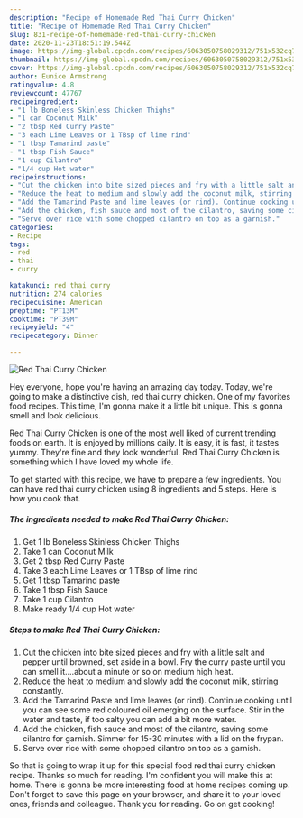 ```yaml
---
description: "Recipe of Homemade Red Thai Curry Chicken"
title: "Recipe of Homemade Red Thai Curry Chicken"
slug: 831-recipe-of-homemade-red-thai-curry-chicken
date: 2020-11-23T18:51:19.544Z
image: https://img-global.cpcdn.com/recipes/6063050758029312/751x532cq70/red-thai-curry-chicken-recipe-main-photo.jpg
thumbnail: https://img-global.cpcdn.com/recipes/6063050758029312/751x532cq70/red-thai-curry-chicken-recipe-main-photo.jpg
cover: https://img-global.cpcdn.com/recipes/6063050758029312/751x532cq70/red-thai-curry-chicken-recipe-main-photo.jpg
author: Eunice Armstrong
ratingvalue: 4.8
reviewcount: 47767
recipeingredient:
- "1 lb Boneless Skinless Chicken Thighs"
- "1 can Coconut Milk"
- "2 tbsp Red Curry Paste"
- "3 each Lime Leaves or 1 TBsp of lime rind"
- "1 tbsp Tamarind paste"
- "1 tbsp Fish Sauce"
- "1 cup Cilantro"
- "1/4 cup Hot water"
recipeinstructions:
- "Cut the chicken into bite sized pieces and fry with a little salt and pepper until browned, set aside in a bowl. Fry the curry paste until you can smell it....about a minute or so on medium high heat."
- "Reduce the heat to medium and slowly add the coconut milk, stirring constantly."
- "Add the Tamarind Paste and lime leaves (or rind). Continue cooking until you can see some red coloured oil emerging on the surface. Stir in the water and taste, if too salty you can add a bit more water."
- "Add the chicken, fish sauce and most of the cilantro, saving some cilantro for garnish. Simmer for 15-30 minutes with a lid on the frypan."
- "Serve over rice with some chopped cilantro on top as a garnish."
categories:
- Recipe
tags:
- red
- thai
- curry

katakunci: red thai curry 
nutrition: 274 calories
recipecuisine: American
preptime: "PT13M"
cooktime: "PT39M"
recipeyield: "4"
recipecategory: Dinner

---
```



![Red Thai Curry Chicken](https://img-global.cpcdn.com/recipes/6063050758029312/751x532cq70/red-thai-curry-chicken-recipe-main-photo.jpg)

Hey everyone, hope you're having an amazing day today. Today, we're going to make a distinctive dish, red thai curry chicken. One of my favorites food recipes. This time, I'm gonna make it a little bit unique. This is gonna smell and look delicious.

Red Thai Curry Chicken is one of the most well liked of current trending foods on earth. It is enjoyed by millions daily. It is easy, it is fast, it tastes yummy. They're fine and they look wonderful. Red Thai Curry Chicken is something which I have loved my whole life.




To get started with this recipe, we have to prepare a few ingredients. You can have red thai curry chicken using 8 ingredients and 5 steps. Here is how you cook that.

<!--inarticleads1-->

##### The ingredients needed to make Red Thai Curry Chicken:

1. Get 1 lb Boneless Skinless Chicken Thighs
1. Take 1 can Coconut Milk
1. Get 2 tbsp Red Curry Paste
1. Take 3 each Lime Leaves or 1 TBsp of lime rind
1. Get 1 tbsp Tamarind paste
1. Take 1 tbsp Fish Sauce
1. Take 1 cup Cilantro
1. Make ready 1/4 cup Hot water




<!--inarticleads2-->

##### Steps to make Red Thai Curry Chicken:

1. Cut the chicken into bite sized pieces and fry with a little salt and pepper until browned, set aside in a bowl. Fry the curry paste until you can smell it....about a minute or so on medium high heat.
1. Reduce the heat to medium and slowly add the coconut milk, stirring constantly.
1. Add the Tamarind Paste and lime leaves (or rind). Continue cooking until you can see some red coloured oil emerging on the surface. Stir in the water and taste, if too salty you can add a bit more water.
1. Add the chicken, fish sauce and most of the cilantro, saving some cilantro for garnish. Simmer for 15-30 minutes with a lid on the frypan.
1. Serve over rice with some chopped cilantro on top as a garnish.




So that is going to wrap it up for this special food red thai curry chicken recipe. Thanks so much for reading. I'm confident you will make this at home. There is gonna be more interesting food at home recipes coming up. Don't forget to save this page on your browser, and share it to your loved ones, friends and colleague. Thank you for reading. Go on get cooking!
